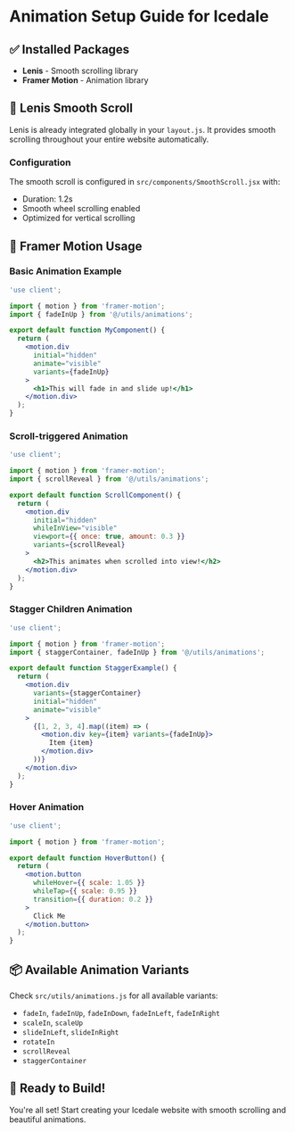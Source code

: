 # Animation Setup Guide for Icedale

## ✅ Installed Packages
- **Lenis** - Smooth scrolling library
- **Framer Motion** - Animation library

## 🎯 Lenis Smooth Scroll

Lenis is already integrated globally in your `layout.js`. It provides smooth scrolling throughout your entire website automatically.

### Configuration
The smooth scroll is configured in `src/components/SmoothScroll.jsx` with:
- Duration: 1.2s
- Smooth wheel scrolling enabled
- Optimized for vertical scrolling

## 🎨 Framer Motion Usage

### Basic Animation Example

```jsx
'use client';

import { motion } from 'framer-motion';
import { fadeInUp } from '@/utils/animations';

export default function MyComponent() {
  return (
    <motion.div
      initial="hidden"
      animate="visible"
      variants={fadeInUp}
    >
      <h1>This will fade in and slide up!</h1>
    </motion.div>
  );
}
```

### Scroll-triggered Animation

```jsx
'use client';

import { motion } from 'framer-motion';
import { scrollReveal } from '@/utils/animations';

export default function ScrollComponent() {
  return (
    <motion.div
      initial="hidden"
      whileInView="visible"
      viewport={{ once: true, amount: 0.3 }}
      variants={scrollReveal}
    >
      <h2>This animates when scrolled into view!</h2>
    </motion.div>
  );
}
```

### Stagger Children Animation

```jsx
'use client';

import { motion } from 'framer-motion';
import { staggerContainer, fadeInUp } from '@/utils/animations';

export default function StaggerExample() {
  return (
    <motion.div
      variants={staggerContainer}
      initial="hidden"
      animate="visible"
    >
      {[1, 2, 3, 4].map((item) => (
        <motion.div key={item} variants={fadeInUp}>
          Item {item}
        </motion.div>
      ))}
    </motion.div>
  );
}
```

### Hover Animation

```jsx
'use client';

import { motion } from 'framer-motion';

export default function HoverButton() {
  return (
    <motion.button
      whileHover={{ scale: 1.05 }}
      whileTap={{ scale: 0.95 }}
      transition={{ duration: 0.2 }}
    >
      Click Me
    </motion.button>
  );
}
```

## 📦 Available Animation Variants

Check `src/utils/animations.js` for all available variants:

- `fadeIn`, `fadeInUp`, `fadeInDown`, `fadeInLeft`, `fadeInRight`
- `scaleIn`, `scaleUp`
- `slideInLeft`, `slideInRight`
- `rotateIn`
- `scrollReveal`
- `staggerContainer`

## 🚀 Ready to Build!

You're all set! Start creating your Icedale website with smooth scrolling and beautiful animations.
